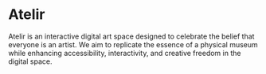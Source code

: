 # Atelir
Atelir is an interactive digital art space designed to celebrate the belief that everyone is an artist. We aim to replicate the essence of a physical museum while enhancing accessibility, interactivity, and creative freedom in the digital space.
